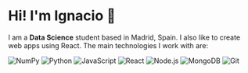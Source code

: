 # Hi! I'm Ignacio 👋

I am a **Data Science** student based in Madrid, Spain. I also like to create web apps using React. The main technologies I work with are:

![NumPy](https://img.shields.io/badge/-NumPy-333333?style=flat&logo=Python&logoColor=#0000FF)
![Python](https://img.shields.io/badge/-Python-333333?style=flat&logo=Python&logoColor=#0000FF)
![JavaScript](https://img.shields.io/badge/-JavaScript-333333?style=flat&logo=JavaScript&logoColor=F7DF1E) ![React](https://img.shields.io/badge/-React-333333?style=flat&logo=React&logoColor=61DAFB) ![Node.js](https://img.shields.io/badge/-Node.js-333333?style=flat&logo=Node.js&logoColor=339933) ![MongoDB](https://img.shields.io/badge/-MongoDB-333333?style=flat&logo=MongoDB&logoColor=47A248) ![Git](https://img.shields.io/badge/-Git-333333?style=flat&logo=Git&logoColor=F05032)





<!--
**IgnacioGB1990/IgnacioGB1990** is a ✨ _special_ ✨ repository because its `README.md` (this file) appears on your GitHub profile.

Here are some ideas to get you started:

- 🔭 I’m currently working on ...
- 🌱 I’m currently learning ...
- 👯 I’m looking to collaborate on ...
- 🤔 I’m looking for help with ...
- 💬 Ask me about ...
- 📫 How to reach me: ...
- 😄 Pronouns: ...
- ⚡ Fun fact: ...
-->

<!--
![GitHub stats](https://github-readme-stats.vercel.app/api?username=IgnacioGB1990&show_icons=true&theme=true)

[![Top Langs](https://github-readme-stats.vercel.app/api/top-langs/?username=IgnacioGB1990&layout=compact)](https://github.com/anuraghazra/github-readme-stats)
-->

<!--
[![Linkedin Badge](https://img.shields.io/badge/-ignaciogarciabarrero-0072b1?style=flat&logo=Linkedin&logoColor=white)](https://www.linkedin.com/in/ignaciogarciabarrero/)
-->

<!--
![Snake animation](https://github.com/IgnacioGB1990/IgnacioGB1990/blob/output/github-contribution-grid-snake.svg)
-->
